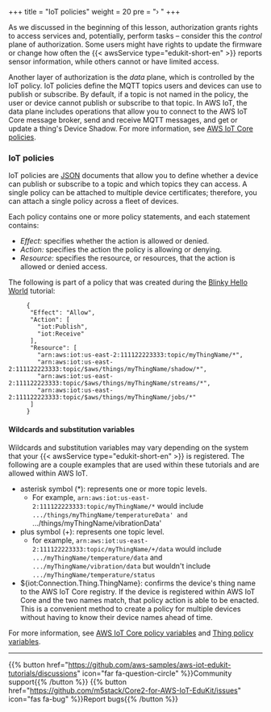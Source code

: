 +++
title = "IoT policies"
weight = 20
pre = "› "
+++

As we discussed in the beginning of this lesson, authorization grants rights to access services and, potentially, perform tasks – consider this the *control* plane of authorization. Some users might have rights to update the firmware or change how often the {{< awsService type="edukit-short-en" >}} reports sensor information, while others cannot or have limited access. 

Another layer of authorization is the *data* plane, which is controlled by the IoT policy. IoT policies define the MQTT topics users and devices can use to publish or subscribe. By default, if a topic is not named in the policy, the user or device cannot publish or subscribe to that topic. In AWS IoT,  the data plane includes operations that allow you to connect to the AWS IoT Core message broker, send and receive MQTT messages, and get or update a thing's Device Shadow. For more information, see [AWS IoT Core policies](https://docs.aws.amazon.com/iot/latest/developerguide/iot-policies.html).




### IoT policies ###

IoT policies are [JSON](https://www.json.org/json-en.html) documents that allow you to define whether a device can publish or subscribe to a topic and which topics they can access. A single policy can be attached to multiple device certificates; therefore, you can attach a single policy across a fleet of devices. 

Each policy contains one or more policy statements, and each statement contains: 

- *Effect:* specifies whether the action is allowed or denied.
- *Action:* specifies the action the policy is allowing or denying.
- *Resource:* specifies the resource, or resources, that the action is allowed or denied access.

The following is part of a policy that was created during the [Blinky Hello World](../../../Blinky%20hello%20world/_index.en.md) tutorial: 

``` 
     {
      "Effect": "Allow",
      "Action": [
        "iot:Publish",
        "iot:Receive"
      ],
      "Resource": [
        "arn:aws:iot:us-east-2:111122223333:topic/myThingName/*",
        "arn:aws:iot:us-east-2:111122223333:topic/$aws/things/myThingName/shadow/*",
        "arn:aws:iot:us-east-2:111122223333:topic/$aws/things/myThingName/streams/*",
        "arn:aws:iot:us-east-2:111122223333:topic/$aws/things/myThingName/jobs/*"
      ]
     }
```





#### Wildcards and substitution variables ##
Wildcards and substitution variables may vary depending on the system that your {{< awsService type="edukit-short-en" >}} is registered. The following are a couple examples that are used within these tutorials and are allowed within AWS IoT. 
- asterisk symbol (*): represents one or more topic levels. 
  - For example, `arn:aws:iot:us-east-2:111122223333:topic/myThingName/*` would include `.../things/myThingName/temperatureData' and `.../things/myThingName/vibrationData'
- plus symbol (+): represents one topic level. 
  - for example,  `arn:aws:iot:us-east-2:111122223333:topic/myThingName/+/data` would include `.../myThingName/temperature/data` and `.../myThingName/vibration/data` but wouldn't include `.../myThingName/temperature/status`
- ${iot:Connection.Thing.ThingName}: confirms the device's thing name to the AWS IoT Core registry. If the device is registered within AWS IoT Core and the two names match, that policy action is able to be enacted. This is a convenient method to create a policy for multiple devices without having to know their device names ahead of time.



For more information, see [AWS IoT Core policy variables](https://docs.aws.amazon.com/iot/latest/developerguide/iot-policy-variables.html) and [Thing policy variables](https://docs.aws.amazon.com/iot/latest/developerguide/thing-policy-variables.html).










---
{{% button href="https://github.com/aws-samples/aws-iot-edukit-tutorials/discussions" icon="far fa-question-circle" %}}Community support{{% /button %}} {{% button href="https://github.com/m5stack/Core2-for-AWS-IoT-EduKit/issues" icon="fas fa-bug" %}}Report bugs{{% /button %}}